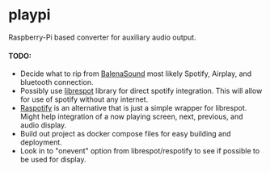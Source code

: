 # playpi
Raspberry-Pi based converter for auxiliary audio output.


#### TODO:
- Decide what to rip from [BalenaSound](https://github.com/balenalabs/balena-sound) most likely Spotify, Airplay, and bluetooth connection.
- Possibly use [librespot](https://github.com/librespot-org/librespot) library for direct spotify integration. This will allow for use of spotify without any internet.
- [Raspotify](https://github.com/dtcooper/raspotify) is an alternative that is just a simple wrapper for librespot. Might help integration of a now playing screen, next, previous, and audio display. 
- Build out project as docker compose files for easy building and deployment.
- Look in to "onevent" option from librespot/respotify to see if possible to be used for display.

